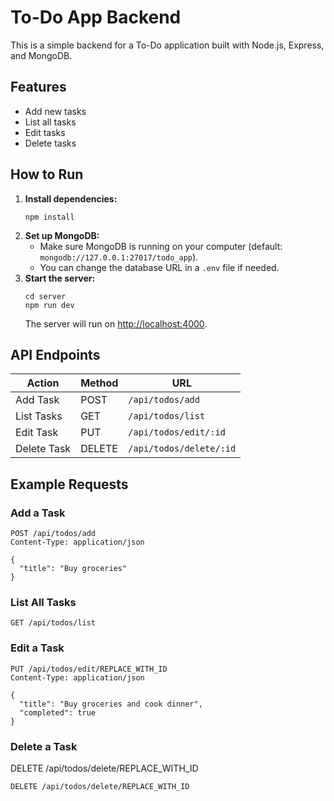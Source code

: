 # To-Do App Backend

This is a simple backend for a To-Do application built with Node.js, Express, and MongoDB.

## Features
- Add new tasks
- List all tasks
- Edit tasks
- Delete tasks

## How to Run
1. **Install dependencies:**
   ```
   npm install
   ```
2. **Set up MongoDB:**
   - Make sure MongoDB is running on your computer (default: `mongodb://127.0.0.1:27017/todo_app`).
   - You can change the database URL in a `.env` file if needed.
3. **Start the server:**
   ```
   cd server
   npm run dev
   ```
   The server will run on [http://localhost:4000](http://localhost:4000).

## API Endpoints

| Action        | Method | URL                                 |
|---------------|--------|-------------------------------------|
| Add Task      | POST   | `/api/todos/add`                    |
| List Tasks    | GET    | `/api/todos/list`                   |
| Edit Task     | PUT    | `/api/todos/edit/:id`               |
| Delete Task   | DELETE | `/api/todos/delete/:id`             |

## Example Requests

### Add a Task
```
POST /api/todos/add
Content-Type: application/json

{
  "title": "Buy groceries"
}
```

### List All Tasks
```
GET /api/todos/list
```

### Edit a Task
```
PUT /api/todos/edit/REPLACE_WITH_ID
Content-Type: application/json

{
  "title": "Buy groceries and cook dinner",
  "completed": true
}
```

### Delete a Task
DELETE /api/todos/delete/REPLACE_WITH_ID
```
DELETE /api/todos/delete/REPLACE_WITH_ID
